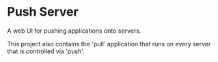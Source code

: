 Push Server
===========

A web UI for pushing applications onto servers.

This project also contains the 'pull' application that runs on
every server that is controlled via 'push'.

